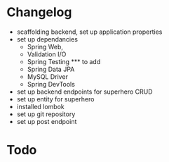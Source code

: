 

# Changelog
- scaffolding backend, set up application properties
- set up dependancies
    -   Spring Web,
    -   Validation I/O
    -   Spring Testing *** to add
    -   Spring Data JPA
    -   MySQL Driver
    -   Spring DevTools
- set up backend endpoints for superhero  CRUD
- set up entity for superhero
- installed lombok
- set up git repository
- set up post endpoint





# Todo
